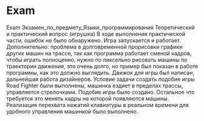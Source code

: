 # Exam
Exam
Экзамен_по_предмету_Языки_программирования
Теоретический и практический вопрос (игрушка)
В ходе выполнения практической части, ошибок не было обнаружено. Игра запускается и работает. Дополнительно: проблема в долговременной прорисовки графики других машин на трассе, так как программа работает сменой кадров, чтобы играть полноценно, нужно по пиксельно рисовать машины по траектории движения, это очень долго, но пример был показан в работе программы, как это должно выглядить. Движок для игры был написан, дальнейшая работа дизайнеров.
Условие задачи создать подобие игры Road Fighter были выполнены, машинка ездиет в пределах трассы, управляется стрелочками. Подобие игры было создано. Остальное что требуется это менять кадры на которой появляются машины. Реализация перехвата нажатий клавиатуры в реальном времени для удобного управления машинкой было выполнено.
